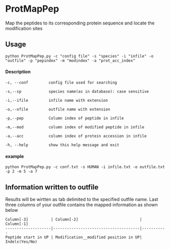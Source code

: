 # ProtMapPep
Map the peptides to its corresponding protein sequence and locate the modification sites

## Usage

    python ProtMapPep.py -c "config file" -s "species" -i "infile" -o "outfile" -p "pepindex" -m "modindex" -a "prot_acc_index"

#### Description 
    -c, --conf         config file used for searching
    
    -s,--sp            species name(as in database): case sensitive
  
    -i,--ifile         infile name with extension
  
    -o,--ofile         outfile name with extension
  
    -p,--pep           Column index of peptide in infile

    -m,--mod           column index of modified peptide in infile
  
    -a,--acc           column index of protein accession in infile

    -h, --help         show this help message and exit

#### example

    python ProtMapPep.py -c conf.txt -s HUMAN -i infile.txt -o outfile.txt -p 2 -m 5 -a 7
    

## Information written to outfile

Results will be wirtten as tab delimited to the specified outfile name. Last three columns of your outfile contains the mapped information as shown below

    Column[-3]          | Column[-2]                           | Column[-1]
    --------------------|--------------------------------------|-----------
    Peptide start in UP | Modification__modified position in UP| Indels(Yes/No)
 
